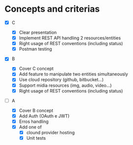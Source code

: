 # Concepts and criterias

- [x] C

  - [x] Clear presentation
  - [x] Implement REST API handling 2 resources/entities
  - [x] Right usage of REST conventions (including status)
  - [x] Postman testing

- [x] B

  - [x] Cover C concept
  - [x] Add feature to manipulate two entities simultaneously
  - [x] Use cloud repository (github, bitbucket...)
  - [x] Support midia resources (img, audio, video...)
  - [x] Right usage of REST conventions (including status)

- [ ] A
  - [x] Cover B concept
  - [x] Add Auth (OAuth e JWT)
  - [x] Erros handling
  - [x] Add one of
    - [x] clound provider hosting
    - [x] Unit tests
